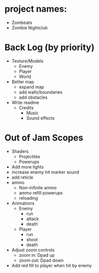 # project names: 
- Zombeats
- Zombie Nightclub

# Back Log (by priority)
- Texture/Models
  - Enemy
  - Player
  - World
- Better map
  - expand map
  - add walls/boundaries
  - add obstacles 
- Write readme
  - Credits
    - Music
    - Sound effects

# Out of Jam Scopes
- Shaders
  - Projectiles
  - Powerups
- Add more lights
- increase enemy hit marker sound
- add reticle
- ammo
  - Non-infinite ammo
  - ammo refill powerups
  - reloading
- Animations
  - Enemy 
    - run
    - attack
    - death
  - Player
    - run
    - shoot
    - death
- Adjust zoom controls
  - zoom in: Dpad up
  - zoom out: Dpad down
- Add red fill to player when hit by enemy